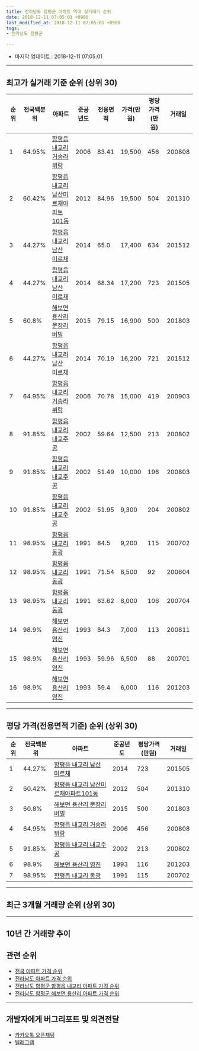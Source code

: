 ```yaml
---
title: 전라남도 함평군 아파트 역대 실거래가 순위
date: 2018-12-11 07:05:01 +0900
last_modified_at: 2018-12-11 07:05:01 +0900
tags:
- 전라남도 함평군

---
```


* 마지막 업데이트 : 2018-12-11 07:05:01

---

## 최고가 실거래 기준 순위 (상위 30)


|순위|전국백분위|아파트|준공년도|전용면적|가격(만원)|평당가격(만원)|거래일|
|---|---|---|---|---|---|---|---|
|1|64.95%|[함평읍 내교리 거송라뷔랑](https://search.naver.com/search.naver?query=%EC%A0%84%EB%9D%BC%EB%82%A8%EB%8F%84+%ED%95%A8%ED%8F%89%EA%B5%B0+%ED%95%A8%ED%8F%89%EC%9D%8D+%EB%82%B4%EA%B5%90%EB%A6%AC+%EA%B1%B0%EC%86%A1%EB%9D%BC%EB%B7%94%EB%9E%91)|2006|83.41|19,500|456|200808|
|2|60.42%|[함평읍 내교리 남산미르채아파트101동](https://search.naver.com/search.naver?query=%EC%A0%84%EB%9D%BC%EB%82%A8%EB%8F%84+%ED%95%A8%ED%8F%89%EA%B5%B0+%ED%95%A8%ED%8F%89%EC%9D%8D+%EB%82%B4%EA%B5%90%EB%A6%AC+%EB%82%A8%EC%82%B0%EB%AF%B8%EB%A5%B4%EC%B1%84%EC%95%84%ED%8C%8C%ED%8A%B8101%EB%8F%99)|2012|84.96|19,500|504|201310|
|3|44.27%|[함평읍 내교리 남산 미르채](https://search.naver.com/search.naver?query=%EC%A0%84%EB%9D%BC%EB%82%A8%EB%8F%84+%ED%95%A8%ED%8F%89%EA%B5%B0+%ED%95%A8%ED%8F%89%EC%9D%8D+%EB%82%B4%EA%B5%90%EB%A6%AC+%EB%82%A8%EC%82%B0+%EB%AF%B8%EB%A5%B4%EC%B1%84)|2014|65.0|17,400|634|201512|
|4|44.27%|[함평읍 내교리 남산 미르채](https://search.naver.com/search.naver?query=%EC%A0%84%EB%9D%BC%EB%82%A8%EB%8F%84+%ED%95%A8%ED%8F%89%EA%B5%B0+%ED%95%A8%ED%8F%89%EC%9D%8D+%EB%82%B4%EA%B5%90%EB%A6%AC+%EB%82%A8%EC%82%B0+%EB%AF%B8%EB%A5%B4%EC%B1%84)|2014|68.34|17,200|723|201505|
|5|60.8%|[해보면 용산리 문장리버빌](https://search.naver.com/search.naver?query=%EC%A0%84%EB%9D%BC%EB%82%A8%EB%8F%84+%ED%95%A8%ED%8F%89%EA%B5%B0+%ED%95%B4%EB%B3%B4%EB%A9%B4+%EC%9A%A9%EC%82%B0%EB%A6%AC+%EB%AC%B8%EC%9E%A5%EB%A6%AC%EB%B2%84%EB%B9%8C)|2015|79.15|16,900|500|201803|
|6|44.27%|[함평읍 내교리 남산 미르채](https://search.naver.com/search.naver?query=%EC%A0%84%EB%9D%BC%EB%82%A8%EB%8F%84+%ED%95%A8%ED%8F%89%EA%B5%B0+%ED%95%A8%ED%8F%89%EC%9D%8D+%EB%82%B4%EA%B5%90%EB%A6%AC+%EB%82%A8%EC%82%B0+%EB%AF%B8%EB%A5%B4%EC%B1%84)|2014|70.19|16,200|721|201512|
|7|64.95%|[함평읍 내교리 거송라뷔랑](https://search.naver.com/search.naver?query=%EC%A0%84%EB%9D%BC%EB%82%A8%EB%8F%84+%ED%95%A8%ED%8F%89%EA%B5%B0+%ED%95%A8%ED%8F%89%EC%9D%8D+%EB%82%B4%EA%B5%90%EB%A6%AC+%EA%B1%B0%EC%86%A1%EB%9D%BC%EB%B7%94%EB%9E%91)|2006|70.78|15,000|419|200903|
|8|91.85%|[함평읍 내교리 내교주공](https://search.naver.com/search.naver?query=%EC%A0%84%EB%9D%BC%EB%82%A8%EB%8F%84+%ED%95%A8%ED%8F%89%EA%B5%B0+%ED%95%A8%ED%8F%89%EC%9D%8D+%EB%82%B4%EA%B5%90%EB%A6%AC+%EB%82%B4%EA%B5%90%EC%A3%BC%EA%B3%B5)|2002|59.64|12,500|213|200802|
|9|91.85%|[함평읍 내교리 내교주공](https://search.naver.com/search.naver?query=%EC%A0%84%EB%9D%BC%EB%82%A8%EB%8F%84+%ED%95%A8%ED%8F%89%EA%B5%B0+%ED%95%A8%ED%8F%89%EC%9D%8D+%EB%82%B4%EA%B5%90%EB%A6%AC+%EB%82%B4%EA%B5%90%EC%A3%BC%EA%B3%B5)|2002|51.49|10,000|196|200803|
|10|91.85%|[함평읍 내교리 내교주공](https://search.naver.com/search.naver?query=%EC%A0%84%EB%9D%BC%EB%82%A8%EB%8F%84+%ED%95%A8%ED%8F%89%EA%B5%B0+%ED%95%A8%ED%8F%89%EC%9D%8D+%EB%82%B4%EA%B5%90%EB%A6%AC+%EB%82%B4%EA%B5%90%EC%A3%BC%EA%B3%B5)|2002|51.95|9,300|204|200802|
|11|98.95%|[함평읍 내교리 동광](https://search.naver.com/search.naver?query=%EC%A0%84%EB%9D%BC%EB%82%A8%EB%8F%84+%ED%95%A8%ED%8F%89%EA%B5%B0+%ED%95%A8%ED%8F%89%EC%9D%8D+%EB%82%B4%EA%B5%90%EB%A6%AC+%EB%8F%99%EA%B4%91)|1991|84.5|9,200|115|200702|
|12|98.95%|[함평읍 내교리 동광](https://search.naver.com/search.naver?query=%EC%A0%84%EB%9D%BC%EB%82%A8%EB%8F%84+%ED%95%A8%ED%8F%89%EA%B5%B0+%ED%95%A8%ED%8F%89%EC%9D%8D+%EB%82%B4%EA%B5%90%EB%A6%AC+%EB%8F%99%EA%B4%91)|1991|71.54|8,500|92|200604|
|13|98.95%|[함평읍 내교리 동광](https://search.naver.com/search.naver?query=%EC%A0%84%EB%9D%BC%EB%82%A8%EB%8F%84+%ED%95%A8%ED%8F%89%EA%B5%B0+%ED%95%A8%ED%8F%89%EC%9D%8D+%EB%82%B4%EA%B5%90%EB%A6%AC+%EB%8F%99%EA%B4%91)|1991|63.62|8,000|106|200704|
|14|98.9%|[해보면 용산리 영진](https://search.naver.com/search.naver?query=%EC%A0%84%EB%9D%BC%EB%82%A8%EB%8F%84+%ED%95%A8%ED%8F%89%EA%B5%B0+%ED%95%B4%EB%B3%B4%EB%A9%B4+%EC%9A%A9%EC%82%B0%EB%A6%AC+%EC%98%81%EC%A7%84)|1993|84.3|7,000|113|200811|
|15|98.9%|[해보면 용산리 영진](https://search.naver.com/search.naver?query=%EC%A0%84%EB%9D%BC%EB%82%A8%EB%8F%84+%ED%95%A8%ED%8F%89%EA%B5%B0+%ED%95%B4%EB%B3%B4%EB%A9%B4+%EC%9A%A9%EC%82%B0%EB%A6%AC+%EC%98%81%EC%A7%84)|1993|59.96|6,500|88|200701|
|16|98.9%|[해보면 용산리 영진](https://search.naver.com/search.naver?query=%EC%A0%84%EB%9D%BC%EB%82%A8%EB%8F%84+%ED%95%A8%ED%8F%89%EA%B5%B0+%ED%95%B4%EB%B3%B4%EB%A9%B4+%EC%9A%A9%EC%82%B0%EB%A6%AC+%EC%98%81%EC%A7%84)|1993|59.4|6,000|116|201203|


---

## 평당 가격(전용면적 기준) 순위 (상위 30)


|순위|전국백분위|아파트|준공년도|평당가격(만원)|거래일|
|---|---|---|---|---|---|
|1|44.27%|[함평읍 내교리 남산 미르채](https://search.naver.com/search.naver?query=%EC%A0%84%EB%9D%BC%EB%82%A8%EB%8F%84+%ED%95%A8%ED%8F%89%EA%B5%B0+%ED%95%A8%ED%8F%89%EC%9D%8D+%EB%82%B4%EA%B5%90%EB%A6%AC+%EB%82%A8%EC%82%B0+%EB%AF%B8%EB%A5%B4%EC%B1%84)|2014|723|201505|
|2|60.42%|[함평읍 내교리 남산미르채아파트101동](https://search.naver.com/search.naver?query=%EC%A0%84%EB%9D%BC%EB%82%A8%EB%8F%84+%ED%95%A8%ED%8F%89%EA%B5%B0+%ED%95%A8%ED%8F%89%EC%9D%8D+%EB%82%B4%EA%B5%90%EB%A6%AC+%EB%82%A8%EC%82%B0%EB%AF%B8%EB%A5%B4%EC%B1%84%EC%95%84%ED%8C%8C%ED%8A%B8101%EB%8F%99)|2012|504|201310|
|3|60.8%|[해보면 용산리 문장리버빌](https://search.naver.com/search.naver?query=%EC%A0%84%EB%9D%BC%EB%82%A8%EB%8F%84+%ED%95%A8%ED%8F%89%EA%B5%B0+%ED%95%B4%EB%B3%B4%EB%A9%B4+%EC%9A%A9%EC%82%B0%EB%A6%AC+%EB%AC%B8%EC%9E%A5%EB%A6%AC%EB%B2%84%EB%B9%8C)|2015|500|201803|
|4|64.95%|[함평읍 내교리 거송라뷔랑](https://search.naver.com/search.naver?query=%EC%A0%84%EB%9D%BC%EB%82%A8%EB%8F%84+%ED%95%A8%ED%8F%89%EA%B5%B0+%ED%95%A8%ED%8F%89%EC%9D%8D+%EB%82%B4%EA%B5%90%EB%A6%AC+%EA%B1%B0%EC%86%A1%EB%9D%BC%EB%B7%94%EB%9E%91)|2006|456|200808|
|5|91.85%|[함평읍 내교리 내교주공](https://search.naver.com/search.naver?query=%EC%A0%84%EB%9D%BC%EB%82%A8%EB%8F%84+%ED%95%A8%ED%8F%89%EA%B5%B0+%ED%95%A8%ED%8F%89%EC%9D%8D+%EB%82%B4%EA%B5%90%EB%A6%AC+%EB%82%B4%EA%B5%90%EC%A3%BC%EA%B3%B5)|2002|213|200802|
|6|98.9%|[해보면 용산리 영진](https://search.naver.com/search.naver?query=%EC%A0%84%EB%9D%BC%EB%82%A8%EB%8F%84+%ED%95%A8%ED%8F%89%EA%B5%B0+%ED%95%B4%EB%B3%B4%EB%A9%B4+%EC%9A%A9%EC%82%B0%EB%A6%AC+%EC%98%81%EC%A7%84)|1993|116|201203|
|7|98.95%|[함평읍 내교리 동광](https://search.naver.com/search.naver?query=%EC%A0%84%EB%9D%BC%EB%82%A8%EB%8F%84+%ED%95%A8%ED%8F%89%EA%B5%B0+%ED%95%A8%ED%8F%89%EC%9D%8D+%EB%82%B4%EA%B5%90%EB%A6%AC+%EB%8F%99%EA%B4%91)|1991|115|200702|


---

## 최근 3개월 거래량 순위 (상위 30)


<div style="width:100%;">
    <canvas id="deal_count_ranking" height="250"></canvas>
</div>


<script>
new Chart(document.getElementById("deal_count_ranking"), {
    type: 'horizontalBar',
    data: {
        labels: ['함평읍 내교리 내교주공', '함평읍 내교리 남산 미르채', '해보면 용산리 문장리버빌'],
        datasets: [{
            label: '실거래 수',
            data: [4, 3, 1],
            borderColor: "rgba(255, 0, 128, 1)",
            backgroundColor: "rgba(255, 0, 128, 0.5)",
            fill: false,
        }]
    },
    options: {
        responsive: true,
        title: {
            display: true,
            text: '최근 3개월 거래량 순위'
        },
        tooltips: {
            mode: 'index',
            intersect: false,
            callbacks: {
                title: function(tooltipItems, data) {
                    return "실거래 수:";
                },
                label: function(tooltipItem, data) {
                    return data.labels[tooltipItem.index] + ": " + tooltipItem.xLabel;
                }
            }
        },
        hover: {
            mode: 'nearest',
            intersect: true
        },
        scales: {
            xAxes: [{
                display: true,
                scaleLabel: {
                    display: true,
                    labelString: '실거래 수'
                },
                ticks: {
                    suggestedMin: 0,
                }
            }],
            yAxes: [{
                display: true,
                ticks: {
                    autoSkip: false,
                    callback: function(value, index, values) {
                        if (value.length > 15)
                            return value.substr(0, 13) + "...";
                        else
                            return value;
                    }
                },
                scaleLabel: {
                    display: false,
                }
            }]
        }
    }
});

</script>


---

## 10년 간 거래량 추이


<div style="width:100%;">
    <canvas id="deal_progress" height="250"></canvas>
</div>

<script>
new Chart(document.getElementById("deal_progress"), {
    type: 'line',
    data: {
        labels: ['200812','200901','200902','200903','200904','200905','200906','200907','200908','200909','200910','200911','200912','201001','201002','201003','201004','201005','201006','201007','201008','201009','201010','201011','201012','201101','201102','201103','201104','201105','201106','201107','201108','201109','201110','201111','201112','201201','201202','201203','201204','201205','201206','201207','201208','201209','201210','201211','201212','201301','201302','201303','201304','201305','201306','201307','201308','201309','201310','201311','201312','201401','201402','201403','201404','201405','201406','201407','201408','201409','201410','201411','201412','201501','201502','201503','201504','201505','201506','201507','201508','201509','201510','201511','201512','201601','201602','201603','201604','201605','201606','201607','201608','201609','201610','201611','201612','201701','201702','201703','201704','201705','201706','201707','201708','201709','201710','201711','201712','201801','201802','201803','201804','201805','201806','201807','201808','201809','201810','201811','201812'],
        datasets: [{
            label: '실거래 수',
            pointRadius: 1,
            data: [2, 3, 3, 5, 1, 2, 5, 11, 8, 2, 3, 4, 0, 5, 4, 7, 2, 5, 1, 4, 5, 0, 2, 2, 5, 2, 5, 5, 3, 2, 2, 3, 2, 2, 1, 2, 5, 1, 3, 4, 3, 0, 5, 3, 2, 2, 6, 7, 9, 3, 5, 7, 9, 4, 10, 1, 3, 4, 6, 3, 4, 2, 3, 2, 2, 3, 0, 3, 5, 6, 9, 4, 3, 7, 5, 4, 5, 4, 2, 5, 5, 1, 4, 3, 6, 1, 3, 6, 1, 2, 4, 5, 3, 2, 6, 4, 2, 5, 6, 5, 10, 3, 2, 5, 6, 1, 2, 4, 4, 3, 3, 6, 2, 6, 3, 2, 5, 2, 6, 2, 0],
            borderColor: "rgba(255, 201, 14, 1)",
            backgroundColor: "rgba(255, 201, 14, 0.5)",
            fill: true,
        }]
    },
    options: {
        responsive: true,
        title: {
            display: true,
            text: '10년간 거래량 추이'
        },
        tooltips: {
            mode: 'index',
            intersect: false,
        },
        hover: {
            mode: 'nearest',
            intersect: true
        },
        scales: {
            xAxes: [{
                display: true,
                scaleLabel: {
                    display: true,
                    labelString: '년/월'
                }
            }],
            yAxes: [{
                display: true,
                ticks: {
                    suggestedMin: 0,
                },
                scaleLabel: {
                    display: true,
                    labelString: '실거래 수'
                }
            }]
        }
    }
});

</script>


## 관련 순위

- [전국 아파트 가격 순위](https://inasie.github.io/apt-ranking/전국)
- [전라남도 아파트 가격 순위](https://inasie.github.io/apt-ranking/전라남도)
- [전라남도 함평군 함평읍 내교리 아파트 가격 순위](https://inasie.github.io/apt-ranking/전라남도-함평군-함평읍-내교리)
- [전라남도 함평군 해보면 용산리 아파트 가격 순위](https://inasie.github.io/apt-ranking/전라남도-함평군-해보면-용산리)


---

## 개발자에게 버그리포트 및 의견전달

- [카카오톡 오픈채팅](https://open.kakao.com/o/gLJUAP4)
- [텔레그램](https://t.me/inasie)

